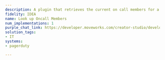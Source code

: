 ```yaml
---
description: A plugin that retrieves the current on call members for a team from Pagerduty.
fidelity: IDEA
name: Look up Oncall Members
num_implementations: 1
purple_chat_link: https://developer.moveworks.com/creator-studio/developer-tools/purple-chat?purple_chat_v1=%7B%22settings%22%3A%7B%22colorStyle%22%3A%22LIGHT%22%2C%22startTime%22%3A%2211%3A43+AM%22%2C%22defaultPerson%22%3A%22GWEN%22%2C%22editable%22%3Atrue%2C%22botName%22%3A%22%22%2C%22botImageUrl%22%3A%22%22%7D%2C%22messages%22%3A%5B%7B%22from%22%3A%22USER%22%2C%22text%22%3A%22Who+is+the+current+on-call+for+the+%3Cb%3EInfrastructure%3C%2Fb%3E+team%3F%22%7D%2C%7B%22from%22%3A%22BOT%22%2C%22text%22%3A%22Sure+thing%21+Here+is+the+current+on-call+details+for+the+Infrastructure+team%3A%22%2C%22cards%22%3A%5B%7B%22title%22%3A%22IT+Infrastructure%3A+Paul+Brudebaker%22%2C%22text%22%3A%22%3Cb%3EEmergency+Phone%3C%2Fb%3E%3A+%2B1+%28555%29+999-0000%5Cn%3Cb%3EOn-call+Since%3C%2Fb%3E%3A+July+1%2C+2023%22%7D%5D%7D%5D%7D
solution_tags:
- IT
systems:
- pagerduty

---
```

